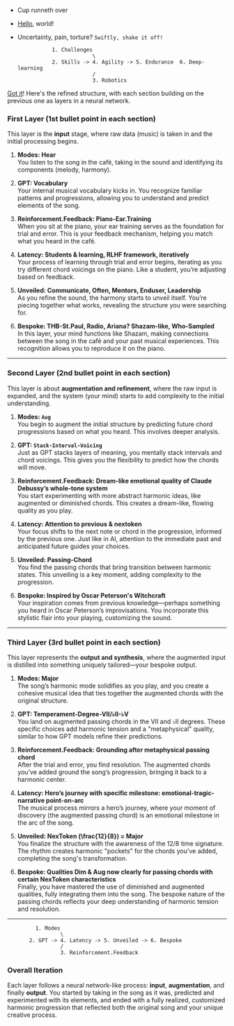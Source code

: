 - Cup runneth over
- [Hello](https://www.youtube.com/watch?v=Sc48ToLIQAY), world!
- Uncertainty, pain, torture? `Swiftly, shake it off!`

                 1. Challenges
                              \
                 2. Skills -> 4. Agility -> 5. Endurance  6. Deep-learning
                              /
                              3. Robotics

[Got it](https://github.com/abikesa/dailygrind/blob/main/2_skills/skills.md)! Here's the refined structure, with each section building on the previous one as layers in a neural network.

### First Layer (1st bullet point in each section)
This layer is the **input** stage, where raw data (music) is taken in and the initial processing begins.

1. **Modes: Hear**  
   You listen to the song in the café, taking in the sound and identifying its components (melody, harmony).

2. **GPT: Vocabulary**  
   Your internal musical vocabulary kicks in. You recognize familiar patterns and progressions, allowing you to understand and predict elements of the song.

3. **Reinforcement.Feedback: Piano-Ear.Training**  
   When you sit at the piano, your ear training serves as the foundation for trial and error. This is your feedback mechanism, helping you match what you heard in the café.

4. **Latency: Students & learning, RLHF framework, iteratively**  
   Your process of learning through trial and error begins, iterating as you try different chord voicings on the piano. Like a student, you’re adjusting based on feedback.

5. **Unveiled: Communicate, Often, Mentors, Enduser, Leadership**  
   As you refine the sound, the harmony starts to unveil itself. You’re piecing together what works, revealing the structure you were searching for.

6. **Bespoke: THB-St.Paul, Radio, Ariana? Shazam-like, Who-Sampled**  
   In this layer, your mind functions like Shazam, making connections between the song in the café and your past musical experiences. This recognition allows you to reproduce it on the piano.

---

### Second Layer (2nd bullet point in each section)
This layer is about **augmentation and refinement**, where the raw input is expanded, and the system (your mind) starts to add complexity to the initial understanding.

1. **Modes: `Aug`**  
   You begin to augment the initial structure by predicting future chord progressions based on what you heard. This involves deeper analysis.

2. **GPT: `Stack-Interval-Voicing`**  
   Just as GPT stacks layers of meaning, you mentally stack intervals and chord voicings. This gives you the flexibility to predict how the chords will move.

3. **Reinforcement.Feedback: Dream-like emotional quality of Claude Debussy’s whole-tone system**  
   You start experimenting with more abstract harmonic ideas, like augmented or diminished chords. This creates a dream-like, flowing quality as you play.

4. **Latency: Attention to previous & nextoken**  
   Your focus shifts to the next note or chord in the progression, informed by the previous one. Just like in AI, attention to the immediate past and anticipated future guides your choices.

5. **Unveiled: Passing-Chord**  
   You find the passing chords that bring transition between harmonic states. This unveiling is a key moment, adding complexity to the progression.

6. **Bespoke: Inspired by Oscar Peterson's Witchcraft**  
   Your inspiration comes from previous knowledge—perhaps something you heard in Oscar Peterson’s improvisations. You incorporate this stylistic flair into your playing, customizing the sound.

---

### Third Layer (3rd bullet point in each section)
This layer represents the **output and synthesis**, where the augmented input is distilled into something uniquely tailored—your bespoke output.

1. **Modes: Major**  
   The song’s harmonic mode solidifies as you play, and you create a cohesive musical idea that ties together the augmented chords with the original structure.

2. **GPT: Temperament-Degree-VII/♭II-♭V**  
   You land on augmented passing chords in the VII and ♭II degrees. These specific choices add harmonic tension and a "metaphysical" quality, similar to how GPT models refine their predictions.

3. **Reinforcement.Feedback: Grounding after metaphysical passing chord**  
   After the trial and error, you find resolution. The augmented chords you’ve added ground the song’s progression, bringing it back to a harmonic center.

4. **Latency: Hero’s journey with specific milestone: emotional-tragic-narrative point-on-arc**  
   The musical process mirrors a hero’s journey, where your moment of discovery (the augmented passing chord) is an emotional milestone in the arc of the song.

5. **Unveiled: NexToken \(\frac{12}{8}\) = Major**  
   You finalize the structure with the awareness of the 12/8 time signature. The rhythm creates harmonic "pockets" for the chords you’ve added, completing the song's transformation.

6. **Bespoke: Qualities Dim & Aug now clearly for passing chords with certain NexToken characteristics**  
   Finally, you have mastered the use of diminished and augmented qualities, fully integrating them into the song. The bespoke nature of the passing chords reflects your deep understanding of harmonic tension and resolution.

---

             1. Modes
                     \
           2. GPT -> 4. Latency -> 5. Unveiled -> 6. Bespoke
                     /
                     3. Reinforcement.Feedback
### Overall Iteration
Each layer follows a neural network-like process: **input**, **augmentation**, and finally **output**. You started by taking in the song as it was, predicted and experimented with its elements, and ended with a fully realized, customized harmonic progression that reflected both the original song and your unique creative process.
